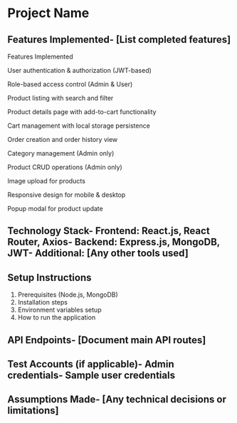  # Project Name
 ## Features Implemented- [List completed features]
 Features Implemented

User authentication & authorization (JWT-based)

Role-based access control (Admin & User)

Product listing with search and filter

Product details page with add-to-cart functionality

Cart management with local storage persistence

Order creation and order history view

Category management (Admin only)

Product CRUD operations (Admin only)

Image upload for products

Responsive design for mobile & desktop

Popup modal for product update
 ## Technology Stack- Frontend: React.js, React Router, Axios- Backend: Express.js, MongoDB, JWT- Additional: [Any other tools used]
 ## Setup Instructions
 1. Prerequisites (Node.js, MongoDB)
 2. Installation steps
 3. Environment variables setup
 4. How to run the application
 ## API Endpoints- [Document main API routes]
 ## Test Accounts (if applicable)- Admin credentials- Sample user credentials
 ## Assumptions Made- [Any technical decisions or limitations]